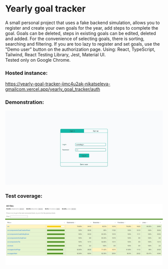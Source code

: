 # Yearly goal tracker

A small personal project that uses a fake backend simulation, allows you to register and create your own goals for the year, add steps to complete the goal. Goals can be deleted, steps in existing goals can be edited, deleted and added. For the convenience of selecting goals, there is sorting, searching and filtering.
If you are too lazy to register and set goals, use the "Demo user" button on the authorization page.
Using: React, TypeScript, Tailwind, React Testing Library, Jest, Material UI.  
Tested only on Google Chrome.

### Hosted instance:
https://yearly-goal-tracker-ijmc4u2ak-nikatseleva-gmailcom.vercel.app/yearly_goal_tracker/auth

### Demonstration:
![demo](https://github.com/oOFaYOo/Yearly-goal-tracker/blob/main/public/demo.gif)

### Test coverage:
![coverage](https://github.com/oOFaYOo/Yearly-goal-tracker/blob/main/public/coverage.jpg)
